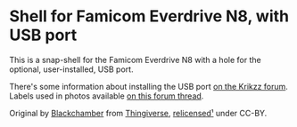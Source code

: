 # Shell for Famicom Everdrive N8, with USB port

This is a snap-shell for the Famicom Everdrive N8 with a hole for the optional, user-installed, USB port.

There's some information about installing the USB port [on the Krikzz forum](https://krikzz.com/forum/index.php?topic=2003.0). Labels used in photos available [on this forum thread](https://krikzz.com/forum/index.php?topic=333.0).

Original by [Blackchamber](https://www.thingiverse.com/Blackchamber) from [Thingiverse](https://www.thingiverse.com/thing:117607/), [relicensed](images/relicense.png)[¹](https://www.thingiverse.com/thing:117607/comments#comment-6479409) under CC-BY.
